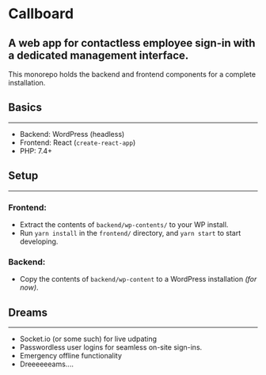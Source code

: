 # Callboard

## A web app for contactless employee sign-in with a dedicated management interface.

This monorepo holds the backend and frontend components for a complete installation.

## Basics

---

- Backend: WordPress (headless)
- Frontend: React (`create-react-app`)
- PHP: 7.4+

## Setup

---

### Frontend:

- Extract the contents of `backend/wp-contents/` to your WP install.
- Run `yarn install` in the `frontend/` directory, and `yarn start` to start developing.

### Backend:

- Copy the contents of `backend/wp-content` to a WordPress installation _(for now)_.

## Dreams

---

- Socket.io (or some such) for live udpating
- Passwordless user logins for seamless on-site sign-ins.
- Emergency offline functionality
- Dreeeeeeams....
